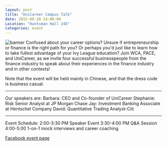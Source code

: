 ```yaml
---
layout: post
title: "UniCareer Campus Talk"
date: 2015-09-20 14:00:00
Location: "Huntsman Hall 245"
categories: event
---
```

<img src="{{ site.url }}/assets/unicareer.png" alt="banner" class="eleven columns content"/>
Confused about your career options? Unsure if entrepreneurship or finance is the right path for you? Or perhaps you'd just like to learn how to take fullest advantage of your Ivy League education? Join WCA, PACE, and UniCareer, as we invite four successful businesspeople from the finance industry to speak about their experiences in the finance industry and in other contexts! 

Note that the event will be held mainly in Chinese, and that the dress code is business casual. 

---

Our speakers are:
Barbara: CEO and Co-founder of UniCareer
Stephanie: Risk Senior Analyst at JP Morgan Chase
Jay: Investment Banking Associate at Hentschel Company
David: Quantitative Trading Analyst-Citi

---
Event Schedule:
2:00-3:30 PM Speaker Event
3:30-4:00 PM Q&A Session
4:00-5:00 1-on-1 mock interviews and career coaching

[Facebook event page](https://www.facebook.com/events/535685736605753/)
